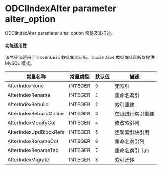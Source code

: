 ODCIIndexAlter parameter alter_option 
==========================================================

ODCIIndexAlter parameter alter_option 常量及其描述。


  <main id="notice" >
    <h4>功能适用性</h4>
    <p>该内容仅适用于 OceanBase 数据库企业版。OceanBase 数据库社区版仅提供 MySQL 模式。</p>
  </main>


|          常量名称           |  常量类型   | 默认值 |    描述     |
|-------------------------|---------|-----|-----------|
| AlterIndexNone          | INTEGER | 0   | 无索引       |
| AlterIndexRename        | INTEGER | 1   | 重命名索引     |
| AlterIndexRebuild       | INTEGER | 2   | 索引重建      |
| AlterIndexRebuildOnline | INTEGER | 3   | 在线进行索引重建  |
| AlterIndexModifyCol     | INTEGER | 4   | 修改索引列     |
| AlterIndexUpdBlockRefs  | INTEGER | 5   | 更新索引块引用   |
| AlterIndexRenameCol     | INTEGER | 6   | 重命名索引列    |
| AlterIndexRenameTab     | INTEGER | 7   | 重命名索引 Tab |
| AlterIndexMigrate       | INTEGER | 8   | 索引迁移      |



